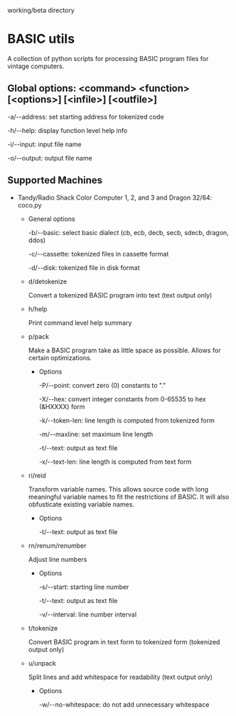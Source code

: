 working/beta directory

# BASIC utils

A collection of python scripts for processing BASIC program files for
vintage computers.

## Global options: &lt;command&gt; &lt;function&gt; [&lt;options&gt;] [&lt;infile&gt;] [&lt;outfile&gt;]  

-a/--address: set starting address for tokenized code

-h/--help: display function level help info

-i/--input: input file name

-o/--output: output file name

## Supported Machines

* Tandy/Radio Shack Color Computer 1, 2, and 3 and Dragon 32/64: coco.py

    * General options
    
      -b/--basic: select basic dialect (cb, ecb, decb, secb, sdecb, dragon, ddos)
      
      -c/--cassette: tokenized files in cassette format
      
      -d/--disk: tokenized file in disk format

    * d/detokenize

      Convert a tokenized BASIC program into text (text output only)
      
    * h/help
    
      Print command level help summary

    * p/pack

      Make a BASIC program take as little space as possible. Allows for certain optimizations.
      
      * Options
      
        -P/--point: convert zero (0) constants to "."
        
        -X/--hex: convert integer constants from 0-65535 to hex (&HXXXX) form
        
        -k/--token-len: line length is computed from tokenized form
        
        -m/--maxline: set maximum line length
        
        -t/--text: output as text file
        
        -x/--text-len: line length is computed from text form        

    * ri/reid

      Transform variable names. This allows source code with long
      meaningful variable names to fit the restrictions of BASIC. It
      will also obfusticate existing variable names.
      
      * Options

        -t/--text: output as text file
        
    * rn/renum/renumber

      Adjust line numbers

      
      * Options

        -s/--start: starting line number
        
        -t/--text: output as text file
        
        -v/--interval: line number interval
        
    * t/tokenize

      Convert BASIC program in text form to tokenized form (tokenized output only)
      
    * u/unpack
    
      Split lines and add whitespace for readability (text output only)
      
      * Options

        -w/--no-whitespace: do not add unnecessary whitespace
